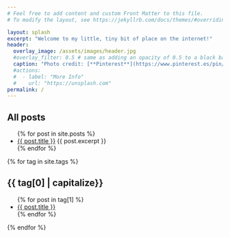 ```yaml
---
# Feel free to add content and custom Front Matter to this file.
# To modify the layout, see https://jekyllrb.com/docs/themes/#overriding-theme-defaults

layout: splash
excerpt: "Welcome to my little, tiny bit of place on the internet!"
header:
  overlay_image: /assets/images/header.jpg 
  #overlay_filter: 0.5 # same as adding an opacity of 0.5 to a black background
  caption: "Photo credit: [**Pinterest**](https://www.pinterest.es/pin/546765211014373118/)"
  #actions:
  #  - label: "More Info"
  #    url: "https://unsplash.com"
permalink: /
---
```

<h2> All posts </h2>
<ul>
  {% for post in site.posts %}
    <li>
      <a href="{{ post.url }}">{{ post.title }}</a>
      {{ post.excerpt }}
    </li>
  {% endfor %}
</ul>

{% for tag in site.tags %}
  <h2>{{ tag[0] | capitalize}}</h2>
  <ul>
    {% for post in tag[1] %}
      <li><a href="{{ post.url }}">{{ post.title }}</a></li>
    {% endfor %}
  </ul>
{% endfor %}
